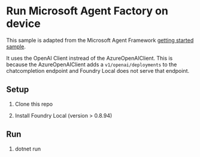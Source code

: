 # Run Microsoft Agent Factory on device

This sample is adapted from the Microsoft Agent Framework [getting started sample](https://learn.microsoft.com/en-us/agent-framework/tutorials/quick-start?pivots=programming-language-csharp).

It uses the OpenAI Client instread of the AzureOpenAIClient. This is because the AzureOpenAIClient adds a `v1/openai/deployments` to the chatcompletion endpoint and Foundry Local does not serve that endpoint.

## Setup

1. Clone this repo

2. Install Foundry Local (version > 0.8.94)

## Run

1. dotnet run